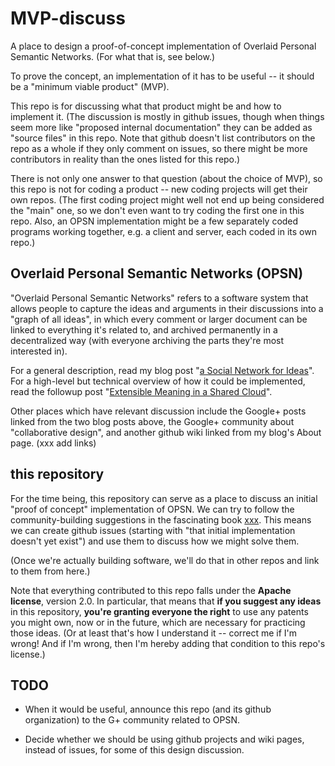 # MVP-discuss
A place to design a proof-of-concept implementation of Overlaid Personal Semantic Networks. (For what that is, see below.)

To prove the concept, an implementation of it has to be useful -- it should be a "minimum viable product" (MVP). 

This repo is for discussing what that product might be and how to implement it. (The discussion is mostly in github issues, though when things seem more like "proposed internal documentation" they can be added as "source files" in this repo. Note that github doesn't list contributors on the repo as a whole if they only comment on issues, so there might be more contributors in reality than the ones listed for this repo.)

There is not only one answer to that question (about the choice of MVP), so this repo is not for coding a product -- new coding projects will get their own repos. (The first coding project might well not end up being considered the "main" one, so we don't even want to try coding the first one in this repo. Also, an OPSN implementation might be a few separately coded programs working together, e.g. a client and server, each coded in its own repo.)

## Overlaid Personal Semantic Networks (OPSN)

"Overlaid Personal Semantic Networks" refers to a software system that allows people to capture the ideas and arguments in their discussions into a "graph of all ideas", in which every comment or larger document can be linked to everything it's related to, and archived permanently in a decentralized way (with everyone archiving the parts they're most interested in).

For a general description, read my blog post "[a Social Network for Ideas](http://oresmus.github.io/blog/2015/09/21/social-net-for-ideas.html)". For a high-level but technical overview of how it could be implemented, read the followup post "[Extensible Meaning in a Shared Cloud](http://oresmus.github.io/blog/2015/11/10/OPSN-data-formats.html)".

Other places which have relevant discussion include the Google+ posts linked from the two blog posts above, the Google+ community about "collaborative design", and another github wiki linked from my blog's About page. (xxx add links)

## this repository

For the time being, this repository can serve as a place to discuss an initial "proof of concept" implementation of OPSN. We can try to follow the community-building suggestions in the fascinating book [xxx](xxx). This means we can create github issues (starting with "that initial implementation doesn't yet exist") and use them to discuss how we might solve them.

(Once we're actually building software, we'll do that in other repos and link to them from here.)

Note that everything contributed to this repo falls under the **Apache license**, version 2.0. In particular, that means that **if you suggest any ideas** in this repository, **you're granting everyone the right** to use any patents you might own, now or in the future, which are necessary for practicing those ideas. (Or at least that's how I understand it -- correct me if I'm wrong! And if I'm wrong, then I'm hereby adding that condition to this repo's license.)

## TODO

- When it would be useful, announce this repo (and its github organization) to the G+ community related to OPSN.

- Decide whether we should be using github projects and wiki pages, instead of issues, for some of this design discussion.

